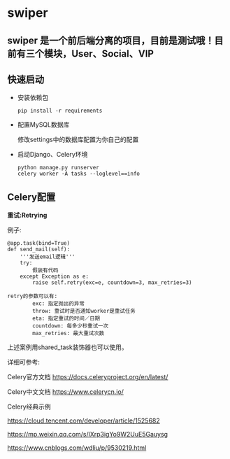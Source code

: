# swiper

##   swiper 是一个前后端分离的项目，目前是测试哦！目前有三个模块，User、Social、VIP

##  快速启动

+ 安装依赖包

  ```
  pip install -r requirements
  ```

+ 配置MySQL数据库

  修改settings中的数据库配置为你自己的配置

+ 启动Django、Celery环境

  ```
  python manage.py runserver
  celery worker -A tasks --loglevel==info
  ```

## Celery配置

**重试:Retrying**

例子:

    @app.task(bind=True)
    def send_mail(self):
        '''发送email逻辑'''
        try:
            假装有代码
        except Exception as e:
            raise self.retry(exc=e, countdown=3, max_retries=3)
    
    retry的参数可以有: 
            exc: 指定抛出的异常
            throw: 重试时是否通知worker是重试任务
            eta: 指定重试的时间／日期
            countdown: 每多少秒重试一次
            max_retries: 最大重试次数
上述案例用shared_task装饰器也可以使用。

详细可参考:
    
Celery官方文档
https://docs.celeryproject.org/en/latest/

Celery中文文档
https://www.celerycn.io/ 

Celery经典示例

https://cloud.tencent.com/developer/article/1525682

https://mp.weixin.qq.com/s/lXrp3igYo9W2UuE5Gauysg

https://www.cnblogs.com/wdliu/p/9530219.html









